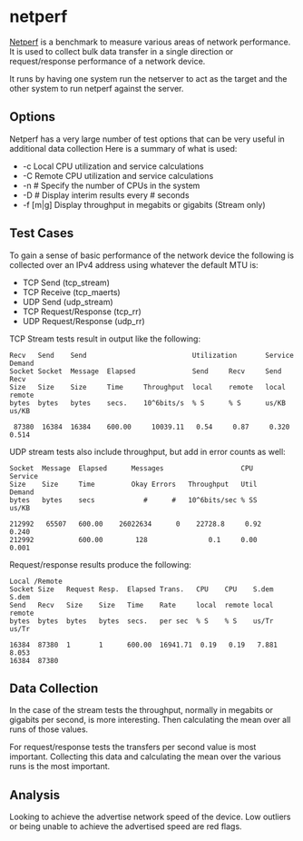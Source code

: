 # netperf
[Netperf](https://github.com/HewlettPackard/netperf) is a benchmark to measure various areas of network performance. It is used to collect bulk data transfer in a single direction or request/response performance of a network device.

It runs by having one system run the netserver to act as the target and the other system to run netperf against the server.

## Options
Netperf has a very large number of test options that can be very useful in additional data collection Here is a summary of what is used:

* -c Local CPU utilization and service calculations
* -C Remote CPU utilization and service calculations
* -n # Specify the number of CPUs in the system
* -D # Display interim results every # seconds
* -f [m|g] Display throughput in megabits or gigabits (Stream only)

## Test Cases
To gain a sense of basic performance of the network device the following is collected over an IPv4 address using whatever the default MTU is:

* TCP Send (tcp_stream)
* TCP Receive (tcp_maerts)
* UDP Send (udp_stream)
* TCP Request/Response (tcp_rr)
* UDP Request/Response (udp_rr)

TCP Stream tests result in output like the following:

```
Recv   Send    Send                          Utilization       Service Demand
Socket Socket  Message  Elapsed              Send     Recv     Send    Recv
Size   Size    Size     Time     Throughput  local    remote   local   remote
bytes  bytes   bytes    secs.    10^6bits/s  % S      % S      us/KB   us/KB

 87380  16384  16384    600.00     10039.11   0.54     0.87     0.320   0.514
```

UDP stream tests also include throughput, but add in error counts as well:

```
Socket  Message  Elapsed      Messages                   CPU      Service
Size    Size     Time         Okay Errors   Throughput   Util     Demand
bytes   bytes    secs            #      #   10^6bits/sec % SS     us/KB

212992   65507   600.00    26022634      0    22728.8     0.92     0.240
212992           600.00        128               0.1     0.00     0.001
```

Request/response results produce the following:

```
Local /Remote
Socket Size   Request Resp.  Elapsed Trans.   CPU    CPU    S.dem   S.dem
Send   Recv   Size    Size   Time    Rate     local  remote local   remote
bytes  bytes  bytes   bytes  secs.   per sec  % S    % S    us/Tr   us/Tr

16384  87380  1       1      600.00  16941.71  0.19   0.19   7.881   8.053
16384  87380
```

## Data Collection
In the case of the stream tests the throughput, normally in megabits or gigabits per second, is more interesting. Then calculating the mean over all runs of those values.

For request/response tests the transfers per second value is most important. Collecting this data and calculating the mean over the various runs is the most important.

## Analysis
Looking to achieve the advertise network speed of the device. Low outliers or being unable to achieve the advertised speed are red flags.

